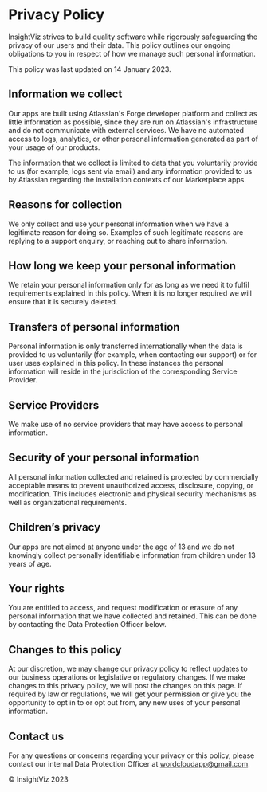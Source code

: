 # Privacy Policy

InsightViz strives to build quality software while rigorously safeguarding the privacy of our users and their data. This policy outlines our ongoing obligations to you in respect of how we manage such personal information.

This policy was last updated on 14 January 2023.

## Information we collect

Our apps are built using Atlassian's Forge developer platform and collect as little information as possible, since they are run on Atlassian's infrastructure and do not communicate with external services. We have no automated access to logs, analytics, or other personal information generated as part of your usage of our products.

The information that we collect is limited to data that you voluntarily provide to us (for example, logs sent via email) and any information provided to us by Atlassian regarding the installation contexts of our Marketplace apps.

## Reasons for collection

We only collect and use your personal information when we have a legitimate reason for doing so. Examples of such legitimate reasons are replying to a support enquiry, or reaching out to share information.

## How long we keep your personal information

We retain your personal information only for as long as we need it to fulfil requirements explained in this policy. When it is no longer required we will ensure that it is securely deleted.

## Transfers of personal information

Personal information is only transferred internationally when the data is provided to us voluntarily (for example, when contacting our support) or for user uses explained in this policy. In these instances the personal information will reside in the jurisdiction of the corresponding Service Provider.

## Service Providers

We make use of no service providers that may have access to personal information.

## Security of your personal information

All personal information collected and retained is protected by commercially acceptable means to prevent unauthorized access, disclosure, copying, or modification. This includes electronic and physical security mechanisms as well as organizational requirements.

## Children’s privacy

Our apps are not aimed at anyone under the age of 13 and we do not knowingly collect personally identifiable information from children under 13 years of age.

## Your rights

You are entitled to access, and request modification or erasure of any personal information that we have collected and retained. This can be done by contacting the Data Protection Officer below.

## Changes to this policy

At our discretion, we may change our privacy policy to reflect updates to our business operations or legislative or regulatory changes. If we make changes to this privacy policy, we will post the changes on this page.
If required by law or regulations, we will get your permission or give you the opportunity to opt in to or opt out from, any new uses of your personal information.

## Contact us

For any questions or concerns regarding your privacy or this policy, please contact our internal Data Protection Officer at wordcloudapp@gmail.com.

© InsightViz 2023